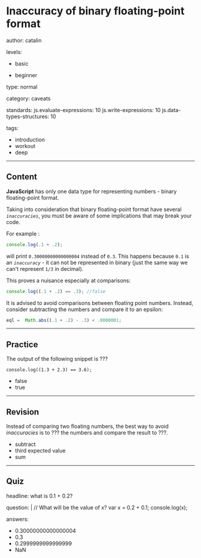 # Inaccuracy of binary floating-point format
author: catalin

levels:

  - basic

  - beginner

type: normal

category: caveats

standards:
  js.evaluate-expressions: 10
  js.write-expressions: 10
  js.data-types-structures: 10

tags:
  - introduction
  - workout
  - deep

---
## Content

**JavaScript** has only one data type for representing numbers - binary floating-point format.

Taking into consideration that binary floating-point format have several *`inaccuracies`*, you must be aware of some implications that may break your code.

For example :
```javascript
console.log(.1 + .2);

```
will print `0.30000000000000004` instead of `0.3`. This happens because `0.1` is an *`inaccuracy`* - it can not be represented in binary (just the same way we can't represent `1/3` in decimal).

This proves a nuisance especially at comparisons:
```javascript
console.log((.1 + .2) == .3); //false
```
It is advised to avoid comparisons between floating point numbers. Instead, consider subtracting the numbers and compare it to an epsilon:
```javascript
eql =  Math.abs((.1 + .2) - .3) < .0000001;

```

---
## Practice

The output of the following snippet is ???
```
console.log((1.3 + 2.3) == 3.6);
```
* false
* true

---
## Revision

Instead of comparing two floating numbers, the best way to avoid *inaccuracies* is to ??? the numbers and compare the result to ???.

* subtract
* third expected value
* sum

---
## Quiz

headline: what is 0.1 + 0.2?

question: |
  // What will be the value of x?
  var x = 0.2 + 0.1;
  console.log(x);

answers:
  - 0.30000000000000004
  - 0.3
  - 0.2999999999999999
  - NaN
